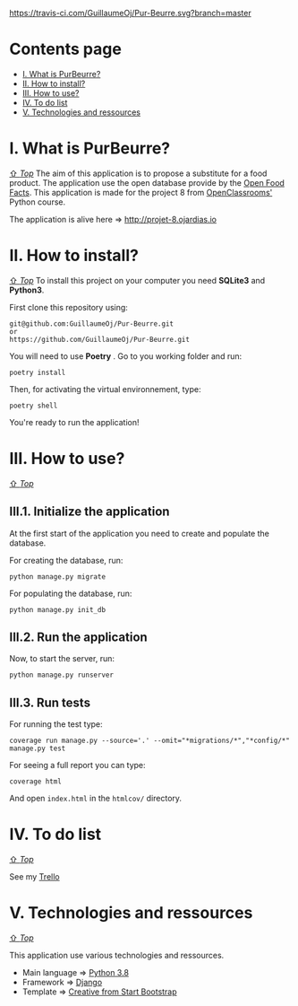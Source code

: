 https://travis-ci.com/GuillaumeOj/Pur-Beurre.svg?branch=master

# Contents page
- [I. What is PurBeurre?](#i-what-is-purbeurre)
- [II. How to install?](#ii-how-to-install)
- [III. How to use?](#iii-how-to-use)
- [IV. To do list](#iv-to-do-list)
- [V. Technologies and ressources](#v-technologies-and-ressources)

# I. What is PurBeurre?
[⇧ *Top*](#contents-page)
The aim of this application is to propose a substitute for a food product.
The application use the open database provide by the [Open Food Facts](https://world.openfoodfacts.org/).
This application is made for the project 8 from [OpenClassrooms'](https://openclassrooms.com/fr/paths/68/projects/159/assignment) Python course.

The application is alive here => http://projet-8.ojardias.io

# II. How to install?
[⇧ *Top*](#contents-page)
To install this project on your computer you need **SQLite3** and **Python3**.

First clone this repository using:
```
git@github.com:GuillaumeOj/Pur-Beurre.git
or
https://github.com/GuillaumeOj/Pur-Beurre.git
```

You will need to use **Poetry** . Go to you working folder and run:
```
poetry install
```

Then, for activating the virtual environnement, type:
```
poetry shell
```

You're ready to run the application!

# III. How to use?
[⇧ *Top*](#contents-page)

## III.1. Initialize the application
At the first start of the application you need to create and populate the database.

For creating the database, run:
```
python manage.py migrate
```

For populating the database, run:
```
python manage.py init_db
```

## III.2. Run the application
Now, to start the server, run:
```
python manage.py runserver
```

## III.3. Run tests
For running the test type:
```
coverage run manage.py --source='.' --omit="*migrations/*","*config/*" manage.py test
```

For seeing a full report you can type:
```
coverage html
```

And open `index.html` in the `htmlcov/` directory.

# IV. To do list
[⇧ *Top*](#contents-page)

See my [Trello](https://trello.com/b/TWtodZpE/purbeurre)

# V. Technologies and ressources
[⇧ *Top*](#contents-page)

This application use various technologies and ressources.

- Main language  => [Python 3.8](https://www.python.org/)
- Framework => [Django](https://www.djangoproject.com/)
- Template => [Creative from Start Bootstrap](https://startbootstrap.com/themes/creative/)
